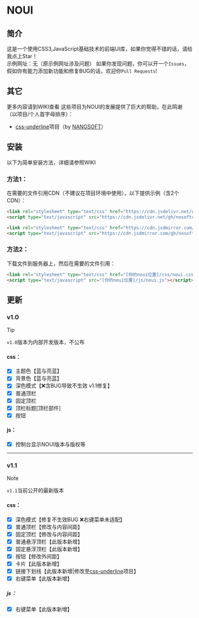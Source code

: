 # NOUI
## 简介
这是一个使用CSS3,JavaScript基础技术的前端UI库，如果你觉得不错的话，请给我点上Star！  
示例网址：无（原示例网址涉及问题） 
如果你发现问题，你可以开一个`Issues`，假如你有能力添加新功能和修复BUG的话，欢迎你`Pull Requests`!
## 其它
更多内容请到WIKI查看
这些项目为NOUI的发展提供了巨大的帮助，在此鸣谢（以项目/个人首字母排序）：  
- [css-underline](https://github.com/NANGSOFT/css-underline/)项目（by [NANGSOFT](https://github.com/NANGSOFT/)）
## 安装
以下为简单安装方法，详细请参照WIKI
### 方法1：
在需要的文件引用CDN（不建议在项目环境中使用），以下提供示例（含2个CDN）：
```html
<link rel="stylesheet" type="text/css" href="https://cdn.jsdelivr.net/gh/nosoftcn/noui/css/noui.css">
<script type="text/javascript" src="https://cdn.jsdelivr.net/gh/nosoftcn/noui/js/noui.js"></script>

<link rel="stylesheet" type="text/css" href="https://cdn.jsdmirror.com/gh/nosoftcn/noui/css/noui.css">
<script type="text/javascript" src="https://cdn.jsdmirror.com/gh/nosoftcn/noui/js/noui.js"></script>
```
### 方法2：
下载文件到服务器上，然后在需要的文件引用：
```html
<link rel="stylesheet" type="text/css" href="[你的noui位置]/css/noui.css">
<script type="text/javascript" src="[你的noui位置]/js/noui.js"></script>
```
## 更新
### v1.0
> [!TIP]
> `v1.0`版本为内部开发版本，不公布
#### css：
- [x] 主题色【蓝与亮蓝】
- [x] 背景色【蓝与亮蓝】
- [x] 深色模式【❌含BUG导致不生效 v1.1修复】
- [x] 普通顶栏
- [x] 固定顶栏
- [x] 顶栏标题[顶栏部件]
- [x] 按钮
#### js：
- [x] 控制台显示NOUI版本与版权等
------------
### v1.1
> [!NOTE]
> `v1.1`当前公开的最新版本
#### css：
- [x] 深色模式【修复不生效BUG ❌右键菜单未适配】
- [x] 普通顶栏【修改与内容间距】
- [x] 固定顶栏【修改与内容间距】
- [x] 普通悬浮顶栏【此版本新增】
- [x] 固定悬浮顶栏【此版本新增】
- [x] 按钮【修改外间距】
- [x] 卡片【此版本新增】
- [x] 链接下划线【此版本新增|修改至[css-underline](https://github.com/NANGSOFT/css-underline/)项目】
- [x] 右键菜单【此版本新增】
##### js：
- [x] 右键菜单【此版本新增】
